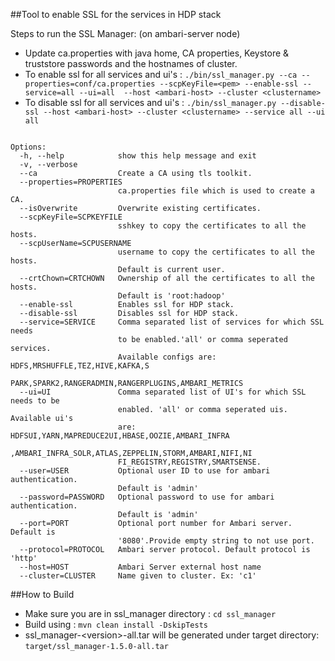 
##Tool to enable SSL for the services in HDP stack

Steps to run the SSL Manager: (on ambari-server node) 

- Update ca.properties with java home, CA properties, Keystore & truststore passwords and the hostnames of cluster.
- To enable ssl for all services and ui's :
`./bin/ssl_manager.py --ca --properties=conf/ca.properties --scpKeyFile=<pem> --enable-ssl --service=all --ui=all  --host <ambari-host> --cluster <clustername>`
- To disable ssl for all services and ui's :
`./bin/ssl_manager.py --disable-ssl --host <ambari-host> --cluster <clustername> --service all --ui all`



``` Usage: ssl_manager.py [options] arg1

Options:
  -h, --help            show this help message and exit
  -v, --verbose
  --ca                  Create a CA using tls toolkit.
  --properties=PROPERTIES
                        ca.properties file which is used to create a CA.
  --isOverwrite         Overwrite existing certificates.
  --scpKeyFile=SCPKEYFILE
                        sshkey to copy the certificates to all the hosts.
  --scpUserName=SCPUSERNAME
                        username to copy the certificates to all the hosts.
                        Default is current user.
  --crtChown=CRTCHOWN   Ownership of all the certificates to all the hosts.
                        Default is 'root:hadoop'
  --enable-ssl          Enables ssl for HDP stack.
  --disable-ssl         Disables ssl for HDP stack.
  --service=SERVICE     Comma separated list of services for which SSL needs
                        to be enabled.'all' or comma seperated services.
                        Available configs are: HDFS,MRSHUFFLE,TEZ,HIVE,KAFKA,S
                        PARK,SPARK2,RANGERADMIN,RANGERPLUGINS,AMBARI_METRICS
  --ui=UI               Comma separated list of UI's for which SSL needs to be
                        enabled. 'all' or comma seperated uis. Available ui's
                        are: HDFSUI,YARN,MAPREDUCE2UI,HBASE,OOZIE,AMBARI_INFRA
                        ,AMBARI_INFRA_SOLR,ATLAS,ZEPPELIN,STORM,AMBARI,NIFI,NI
                        FI_REGISTRY,REGISTRY,SMARTSENSE.
  --user=USER           Optional user ID to use for ambari authentication.
                        Default is 'admin'
  --password=PASSWORD   Optional password to use for ambari authentication.
                        Default is 'admin'
  --port=PORT           Optional port number for Ambari server. Default is
                        '8080'.Provide empty string to not use port.
  --protocol=PROTOCOL   Ambari server protocol. Default protocol is 'http'
  --host=HOST           Ambari Server external host name
  --cluster=CLUSTER     Name given to cluster. Ex: 'c1'
```

##How to Build

- Make sure you are in ssl_manager directory : `cd ssl_manager`
- Build using : 
`mvn clean install -DskipTests`
- ssl_manager-\<version>-all.tar will be generated under target directory: 
`target/ssl_manager-1.5.0-all.tar`
